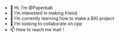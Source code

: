 - 👋 Hi, I’m @Paperbab
- 👀 I’m interested in making friend
- 🌱 I’m currently learning how to make a BIG project
- 💞️ I’m looking to collaborate on cpp
- 📫 How to reach me mail！

<!---
Paperbab/Paperbab is a ✨ special ✨ repository because its `README.md` (this file) appears on your GitHub profile.
You can click the Preview link to take a look at your changes.
--->
